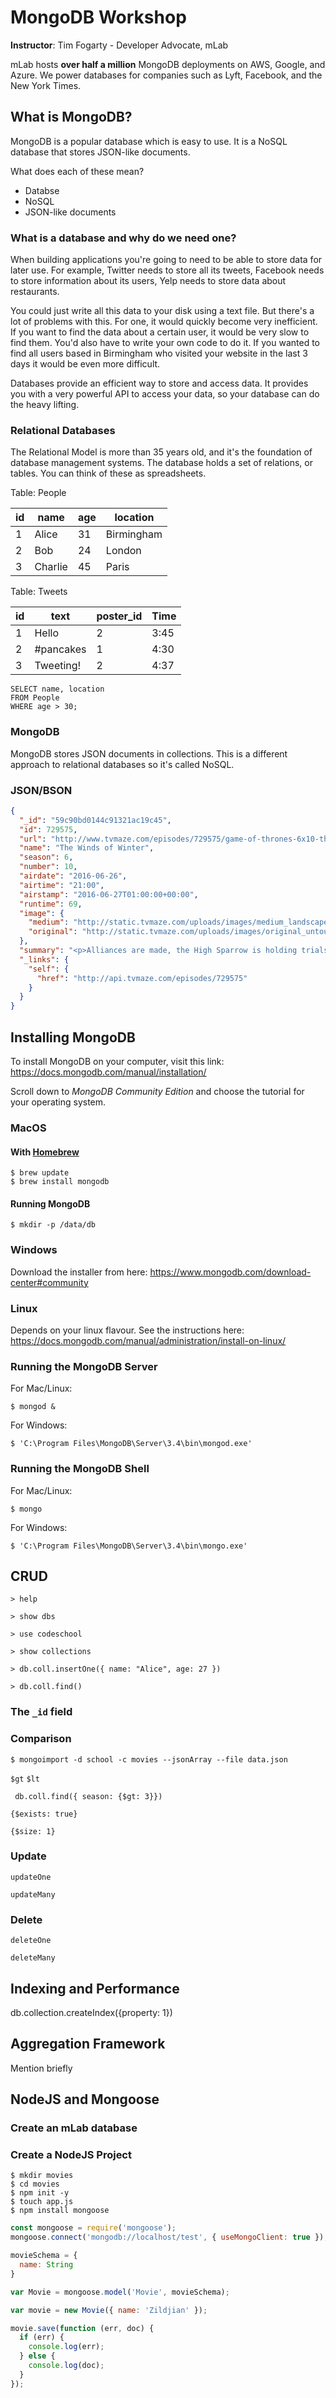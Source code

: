 # MongoDB Workshop

**Instructor**: Tim Fogarty - Developer Advocate, mLab

mLab hosts **over half a million** MongoDB deployments on AWS, Google, and Azure. We power databases for companies such as Lyft, Facebook, and the New York Times.

## What is MongoDB?

MongoDB is a popular database which is easy to use. It is a NoSQL database that stores JSON-like documents.

What does each of these mean?

- Databse
- NoSQL
- JSON-like documents

### What is a database and why do we need one?

When building applications you're going to need to be able to store data for later use. For example, Twitter needs to store all its tweets, Facebook needs to store information about its users, Yelp needs to store data about restaurants.
						
You could just write all this data to your disk using a text file. But there's a lot of problems with this. For one, it would quickly become very inefficient. If you want to find the data about a certain user, it would be very slow to find them. You'd also have to write your own code to do it. If you wanted to find all users based in Birmingham who visited your website in the last 3 days it would be even more difficult.
						
Databases provide an efficient way to store and access data. It provides you with a very powerful API to access your data, so your database can do the heavy lifting.

### Relational Databases

The Relational Model is more than 35 years old, and it's the foundation of database management systems. The database holds a set of relations, or tables. You can think of these as spreadsheets.

Table: People

| id | name    | age | location   |
|----|---------|-----|------------|
| 1  | Alice   | 31  | Birmingham |
| 2  | Bob     | 24  | London     |
| 3  | Charlie | 45  | Paris      |

Table: Tweets

| id | text      | poster_id | Time |
|----|-----------|-----------|------|
| 1  | Hello     | 2         | 3:45 |
| 2  | #pancakes | 1         | 4:30 |
| 3  | Tweeting! | 2         | 4:37 |

```
SELECT name, location
FROM People
WHERE age > 30;
```

### MongoDB

MongoDB stores JSON documents in collections. This is a different approach to relational databases so it's called NoSQL.

### JSON/BSON

```JSON
{
  "_id": "59c90bd0144c91321ac19c45",
  "id": 729575,
  "url": "http://www.tvmaze.com/episodes/729575/game-of-thrones-6x10-the-winds-of-winter",
  "name": "The Winds of Winter",
  "season": 6,
  "number": 10,
  "airdate": "2016-06-26",
  "airtime": "21:00",
  "airstamp": "2016-06-27T01:00:00+00:00",
  "runtime": 69,
  "image": {
    "medium": "http://static.tvmaze.com/uploads/images/medium_landscape/63/157920.jpg",
    "original": "http://static.tvmaze.com/uploads/images/original_untouched/63/157920.jpg"
  },
  "summary": "<p>Alliances are made, the High Sparrow is holding trials at King's Landing, Daenerys is sailing for the Seven Kingdoms and a new King of the North is crowned.</p>",
  "_links": {
    "self": {
      "href": "http://api.tvmaze.com/episodes/729575"
    }
  }
}
```

## Installing MongoDB

To install MongoDB on your computer, visit this link: https://docs.mongodb.com/manual/installation/

Scroll down to *MongoDB Community Edition* and choose the tutorial for your operating system.

### MacOS

#### With [Homebrew](https://brew.sh/)

```
$ brew update
$ brew install mongodb
```

#### Running MongoDB

```
$ mkdir -p /data/db
```

### Windows

Download the installer from here: https://www.mongodb.com/download-center#community

### Linux

Depends on your linux flavour. See the instructions here: https://docs.mongodb.com/manual/administration/install-on-linux/

### Running the MongoDB Server

For Mac/Linux:

```
$ mongod &
```

For Windows:

```
$ 'C:\Program Files\MongoDB\Server\3.4\bin\mongod.exe'
```

### Running the MongoDB Shell

For Mac/Linux:

```
$ mongo
```

For Windows:

```
$ 'C:\Program Files\MongoDB\Server\3.4\bin\mongo.exe'
```

## CRUD

```
> help
```

```
> show dbs
```

```
> use codeschool
```

```
> show collections
```

```
> db.coll.insertOne({ name: "Alice", age: 27 })
```

```
> db.coll.find()
```

### The `_id` field

### Comparison

```
$ mongoimport -d school -c movies --jsonArray --file data.json
```

`$gt` `$lt`

` db.coll.find({ season: {$gt: 3}})`

`{$exists: true}`

`{$size: 1}`



### Update

`updateOne`

`updateMany`

### Delete

`deleteOne`

`deleteMany`


## Indexing and Performance

db.collection.createIndex({property: 1})

## Aggregation Framework

Mention briefly

## NodeJS and Mongoose

### Create an mLab database

### Create a NodeJS Project

```
$ mkdir movies
$ cd movies
$ npm init -y
$ touch app.js
$ npm install mongoose
```

```js
const mongoose = require('mongoose');
mongoose.connect('mongodb://localhost/test', { useMongoClient: true });

movieSchema = {
  name: String
}

var Movie = mongoose.model('Movie', movieSchema);

var movie = new Movie({ name: 'Zildjian' });

movie.save(function (err, doc) {
  if (err) {
    console.log(err);
  } else {
    console.log(doc);
  }
});
```
